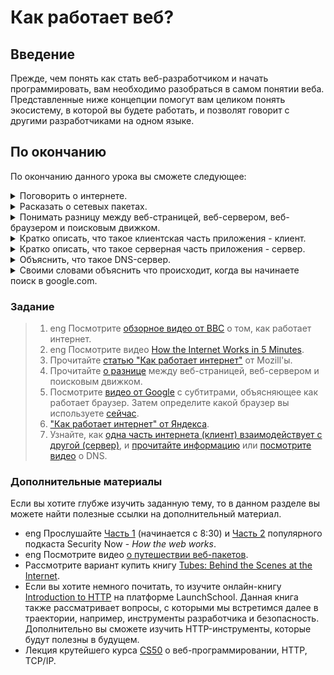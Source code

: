 # Как работает веб?

## Введение

Прежде, чем понять как стать веб-разработчиком и начать программировать, вам необходимо разобраться в самом понятии веба. Представленные ниже концепции помогут вам целиком понять экосистему, в которой вы будете работать, и позволят говорит с другими разработчиками на одном языке.

## По окончанию

По окончанию данного урока вы сможете следующее:

<details>
  <summary>Поговорить о интернете.</summary>
  <ul><ul>
    <li>Интернет - это сеть связанных между собой компьютеров. Компьютеров со всего мира! Каждый из этих компьютеров может общаться с другим посредством различных сообщений в определенном формате.</li>
  </ul></ul>
 </details>
 
 <details>
  <summary>Расказать о сетевых пакетах.</summary>
  <ul><ul>
    <li>Пакеты - информация в интернете. Пакеты следуют от отправителя к получателю в определенном формате и содержат всю необходимую информацию для взаимодействия </li>
  </ul></ul>
 </details>
 
<details>
  <summary>Понимать разницу между веб-страницей, веб-сервером, веб-браузером и поисковым движком.</summary>
  <ul><ul>
    <li>Веб-страницу вы просматриваете в своем браузере.</li>
    <li>Веб-сервер - это компьютер, на котором запускается код, определяющий отображение веб-страниц и их поведение.</li>
    <li>Веб-браузер - это программа, которая отображает веб-страницы.</li>
    <li>Поисковой движок - это веб-сервер, который ищет информацию о других веб-серверах и сканирует их веб-страницы. Любой пользователь может открыть веб-страницу поискового движка в своем веб-браузере и найти необходимый сайт.</li>
  </ul></ul>
 </details>
 
 <details>
  <summary>Кратко описать, что такое клиентская часть приложения - клиент.</summary>
  <ul><ul>
    <li>Клиент - это компьютер или интернет-устройство, которое запрашивает информацию с веб-сервера.</li>
  </ul></ul>
 </details>
 
 <details>
  <summary>Кратко описать, что такое серверная часть приложения - сервер.</summary>
  <ul><ul>
    <li>Сервер - это компьютер, который получает запросы (в виде пакетов) с клиента и отвечает (отправляет клиенту), высылая необходимую информацию.</li>
  </ul></ul>
 </details>
 
 <details>
  <summary>Объяснить, что такое DNS-сервер.</summary>
  <ul><ul>
    <li>DNS-сервера - это "телефонные книги" интернета. Они преобразуют доменные имена в ip-адреса. Например: google.com => 209.185.108.134</li>
  </ul></ul>
 </details>
 
 <details>
  <summary>Своими словами объяснить что происходит, когда вы начинаете поиск в google.com.</summary>
 </details>


### Задание

>  1. <span class="btn-fill btn btn-xs btn-success">eng</span> Посмотрите [обзорное видео от BBC](https://vimeo.com/128575085) о том, как работает интернет.
>  2. <span class="btn-fill btn btn-xs btn-success">eng</span> Посмотрите видео [How the Internet Works in 5 Minutes](https://youtu.be/7_LPdttKXPc?t=46s).
>  3. Прочитайте [статью "Как работает интернет"](https://developer.mozilla.org/ru/docs/Learn/How_the_Internet_works) от Mozill'ы.
>  4. Прочитайте [о разнице](https://developer.mozilla.org/ru/docs/Learn/Pages_sites_servers_and_search_engines) между веб-страницей, веб-сервером и поисковым движком.
>  5. Посмотрите [видео от Google](https://youtu.be/BrXPcaRlBqo) <span class="btn-fill btn btn-xs btn-warning">с субтитрами</span>, объясняющее как работает браузер. Затем определите какой браузер вы используете [сейчас](http://www.thismachine.info/).
>  6. ["Как работает интернет" от Яндекса](https://www.youtube.com/watch?v=vobsAhMBPVw).
>  7. Узнайте, как [одна часть интернета (клиент) взаимодействует с другой (сервер)](https://developer.mozilla.org/ru/docs/Learn/Getting_started_with_the_web/How_the_Web_works), и [прочитайте информацию](https://developer.mozilla.org/ru/docs/Learn/Understanding_domain_names) или [посмотрите видео](https://www.youtube.com/watch?v=72snZctFFtA&feature=youtu.be&t=45s) о DNS.

### Дополнительные материалы

Если вы хотите глубже изучить заданную тему, то в данном разделе вы можете найти полезные ссылки на дополнительный материал.

* <span class="btn-fill btn btn-xs btn-success">eng</span> Прослушайте [Часть 1](https://twit.tv/shows/security-now/episodes/25?autostart=false) (начинается с 8:30) и [Часть 2](https://twit.tv/shows/security-now/episodes/26?autostart=false) популярного подкаста Security Now - *How the web works*.
* <span class="btn-fill btn btn-xs btn-success">eng</span> Посмотрите видео [о путешествии веб-пакетов](https://www.youtube.com/watch?v=ewrBalT_eBM&feature).
* Рассмотрите вариант купить книгу [Tubes: Behind the Scenes at the Internet](https://www.amazon.co.uk/dp/B007TB5SKA/ref=dp-kindle-redirect?_encoding=UTF8&btkr=1).
* Если вы хотите немного почитать, то изучите онлайн-книгу [Introduction to HTTP](https://launchschool.com/books/http) на платформе LaunchSchool. Данная книга также рассматривает вопросы, с которыми мы встретимся далее в траектории, например, инструменты разработчика и безопасность. Дополнительно вы сможете изучить HTTP-инструменты, которые будут полезны в будущем.
* Лекция крутейшего курса [CS50](https://javarush.ru/quests/lectures/questharvardcs50.level06.lecture01) о веб-программировании, HTTP, TCP/IP.